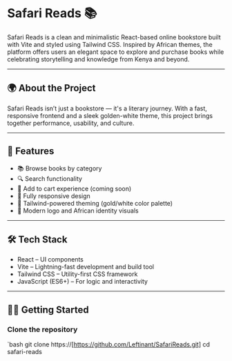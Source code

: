 # Safari Reads 📚

Safari Reads is a clean and minimalistic React-based online bookstore built with Vite and styled using Tailwind CSS. Inspired by African themes, the platform offers users an elegant space to explore and purchase books while celebrating storytelling and knowledge from Kenya and beyond.

---

## 🌍 About the Project

Safari Reads isn’t just a bookstore — it's a literary journey. With a fast, responsive frontend and a sleek golden-white theme, this project brings together performance, usability, and culture.

---

## 🚀 Features

- 📚 Browse books by category
- 🔍 Search functionality
- 🛒 Add to cart experience (coming soon)
- 📱 Fully responsive design
- 🎨 Tailwind-powered theming (gold/white color palette)
- 🧭 Modern logo and African identity visuals

---

## 🛠️ Tech Stack

- React – UI components
- Vite – Lightning-fast development and build tool
- Tailwind CSS – Utility-first CSS framework
- JavaScript (ES6+) – For logic and interactivity

---

## 🧑‍💻 Getting Started

### Clone the repository

`bash
git clone https://[https://github.com/Leftinant/SafariReads.git]
cd safari-reads

